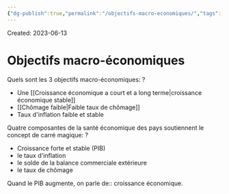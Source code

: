 ```yaml
---
{"dg-publish":true,"permalink":"/objectifs-macro-economiques/","tags":["economy","gardenEntry","gardenEntry","gardenEntry","gardenEntry","gardenEntry","gardenEntry","gardenEntry","gardenEntry","gardenEntry"]}
---
```


Created: 2023-06-13

# Objectifs macro-économiques
Quels sont les 3 objectifs macro-économiques:
?
- Une [[Croissance économique a court et a long terme\|croissance économique stable]]
- [[Chômage faible\|Faible taux de chômage]]
- Taux d'inflation faible et stable
<!--SR:!2023-07-27,24,210-->

Quatre composantes de la santé économique des pays soutiennent le concept de carré magique:
?
- Croissance forte et stable (PIB)
- le taux d'inflation
- le solde de la balance commerciale extérieure
- le taux de chômage
<!--SR:!2023-07-26,7,170-->

Quand le PIB augmente, on parle de:: croissance économique.
<!--SR:!2023-09-23,63,250-->